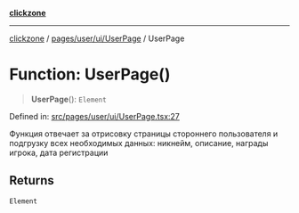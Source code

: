 [**clickzone**](../../../../../README.md)

***

[clickzone](../../../../../README.md) / [pages/user/ui/UserPage](../README.md) / UserPage

# Function: UserPage()

> **UserPage**(): `Element`

Defined in: [src/pages/user/ui/UserPage.tsx:27](https://github.com/MaximBri/ClickZone/blob/20f3f0d061a7c50a96ed5bba64acbc325a456072/client/src/pages/user/ui/UserPage.tsx#L27)

Функция отвечает за отрисовку страницы стороннего пользователя и подгрузку всех необходимых данных: никнейм, описание, награды игрока, дата регистрации

## Returns

`Element`
